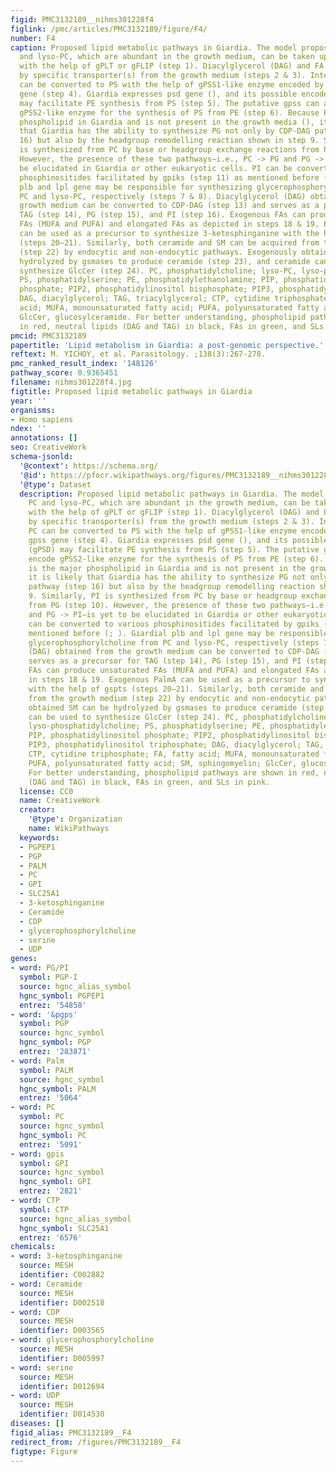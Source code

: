 ```yaml
---
figid: PMC3132189__nihms301228f4
figlink: /pmc/articles/PMC3132189/figure/F4/
number: F4
caption: Proposed lipid metabolic pathways in Giardia. The model proposes that PC
  and lyso-PC, which are abundant in the growth medium, can be taken up by Giardia
  with the help of gPLT or gFLIP (step 1). Diacylglycerol (DAG) and FA are internalised
  by specific transporter(s) from the growth medium (steps 2 & 3). Internalised PC
  can be converted to PS with the help of gPSS1-like enzyme encoded by putative gpss
  gene (step 4). Giardia expresses psd gene (), and its possible encoded product (gPSD)
  may facilitate PE synthesis from PS (step 5). The putative gpss can also encode
  gPSS2-like enzyme for the synthesis of PS from PE (step 6). Because PG is the major
  phospholipid in Giardia and is not present in the growth media (), it is likely
  that Giardia has the ability to synthesize PG not only by CDP-DAG pathway (step
  16) but also by the headgroup remodelling reaction shown in step 9. Similarly, PI
  is synthesized from PC by base or headgroup exchange reactions from PG (step 10).
  However, the presence of these two pathways—i.e., PC -> PG and PG -> PI—is yet to
  be elucidated in Giardia or other eukaryotic cells. PI can be converted to various
  phosphinositides facilitated by gpiks (step 11) as mentioned before (; ). Giardial
  plb and lpl gene may be responsible for synthesizing glycerophosphorylcholine from
  PC and lyso-PC, respectively (steps 7 & 8). Diacylglycerol (DAG) obtained from the
  growth medium can be converted to CDP-DAG (step 13) and serves as a precursor for
  TAG (step 14), PG (step 15), and PI (step 16). Exogenous FAs can produce unsaturated
  FAs (MUFA and PUFA) and elongated FAs as depicted in steps 18 & 19. Exogenous PalmA
  can be used as a precursor to synthesize 3-ketosphinganine with the help of gspts
  (steps 20–21). Similarly, both ceramide and SM can be acquired from the growth medium
  (step 22) by endocytic and non-endocytic pathways. Exogenously obtained SM can be
  hydrolyzed by gsmases to produce ceramide (step 23), and ceramide can be used to
  synthesize GlcCer (step 24). PC, phosphatidylcholine; lyso-PC, lyso-phosphatidylcholine;
  PS, phosphatidylserine; PE, phosphatidylethanolamine; PIP, phosphatidylinositol
  phosphate; PIP2, phosphatidylinositol bisphosphate; PIP3, phosphatidylinositol triphosphate;
  DAG, diacylglycerol; TAG, triacylglycerol; CTP, cytidine triphosphate; FA, fatty
  acid; MUFA, monounsaturated fatty acid; PUFA, polyunsaturated fatty acid; SM, sphingomyelin;
  GlcCer, glucosylceramide. For better understanding, phospholipid pathways are shown
  in red, neutral lipids (DAG and TAG) in black, FAs in green, and SLs in pink.
pmcid: PMC3132189
papertitle: 'Lipid metabolism in Giardia: a post-genomic perspective.'
reftext: M. YICHOY, et al. Parasitology. ;138(3):267-278.
pmc_ranked_result_index: '148126'
pathway_score: 0.9365451
filename: nihms301228f4.jpg
figtitle: Proposed lipid metabolic pathways in Giardia
year: ''
organisms:
- Homo sapiens
ndex: ''
annotations: []
seo: CreativeWork
schema-jsonld:
  '@context': https://schema.org/
  '@id': https://pfocr.wikipathways.org/figures/PMC3132189__nihms301228f4.html
  '@type': Dataset
  description: Proposed lipid metabolic pathways in Giardia. The model proposes that
    PC and lyso-PC, which are abundant in the growth medium, can be taken up by Giardia
    with the help of gPLT or gFLIP (step 1). Diacylglycerol (DAG) and FA are internalised
    by specific transporter(s) from the growth medium (steps 2 & 3). Internalised
    PC can be converted to PS with the help of gPSS1-like enzyme encoded by putative
    gpss gene (step 4). Giardia expresses psd gene (), and its possible encoded product
    (gPSD) may facilitate PE synthesis from PS (step 5). The putative gpss can also
    encode gPSS2-like enzyme for the synthesis of PS from PE (step 6). Because PG
    is the major phospholipid in Giardia and is not present in the growth media (),
    it is likely that Giardia has the ability to synthesize PG not only by CDP-DAG
    pathway (step 16) but also by the headgroup remodelling reaction shown in step
    9. Similarly, PI is synthesized from PC by base or headgroup exchange reactions
    from PG (step 10). However, the presence of these two pathways—i.e., PC -> PG
    and PG -> PI—is yet to be elucidated in Giardia or other eukaryotic cells. PI
    can be converted to various phosphinositides facilitated by gpiks (step 11) as
    mentioned before (; ). Giardial plb and lpl gene may be responsible for synthesizing
    glycerophosphorylcholine from PC and lyso-PC, respectively (steps 7 & 8). Diacylglycerol
    (DAG) obtained from the growth medium can be converted to CDP-DAG (step 13) and
    serves as a precursor for TAG (step 14), PG (step 15), and PI (step 16). Exogenous
    FAs can produce unsaturated FAs (MUFA and PUFA) and elongated FAs as depicted
    in steps 18 & 19. Exogenous PalmA can be used as a precursor to synthesize 3-ketosphinganine
    with the help of gspts (steps 20–21). Similarly, both ceramide and SM can be acquired
    from the growth medium (step 22) by endocytic and non-endocytic pathways. Exogenously
    obtained SM can be hydrolyzed by gsmases to produce ceramide (step 23), and ceramide
    can be used to synthesize GlcCer (step 24). PC, phosphatidylcholine; lyso-PC,
    lyso-phosphatidylcholine; PS, phosphatidylserine; PE, phosphatidylethanolamine;
    PIP, phosphatidylinositol phosphate; PIP2, phosphatidylinositol bisphosphate;
    PIP3, phosphatidylinositol triphosphate; DAG, diacylglycerol; TAG, triacylglycerol;
    CTP, cytidine triphosphate; FA, fatty acid; MUFA, monounsaturated fatty acid;
    PUFA, polyunsaturated fatty acid; SM, sphingomyelin; GlcCer, glucosylceramide.
    For better understanding, phospholipid pathways are shown in red, neutral lipids
    (DAG and TAG) in black, FAs in green, and SLs in pink.
  license: CC0
  name: CreativeWork
  creator:
    '@type': Organization
    name: WikiPathways
  keywords:
  - PGPEP1
  - PGP
  - PALM
  - PC
  - GPI
  - SLC25A1
  - 3-ketosphinganine
  - Ceramide
  - CDP
  - glycerophosphorylcholine
  - serine
  - UDP
genes:
- word: PG/PI
  symbol: PGP-I
  source: hgnc_alias_symbol
  hgnc_symbol: PGPEP1
  entrez: '54858'
- word: '&pgps'
  symbol: PGP
  source: hgnc_symbol
  hgnc_symbol: PGP
  entrez: '283871'
- word: Palm
  symbol: PALM
  source: hgnc_symbol
  hgnc_symbol: PALM
  entrez: '5064'
- word: PC
  symbol: PC
  source: hgnc_symbol
  hgnc_symbol: PC
  entrez: '5091'
- word: gpis
  symbol: GPI
  source: hgnc_symbol
  hgnc_symbol: GPI
  entrez: '2821'
- word: CTP
  symbol: CTP
  source: hgnc_alias_symbol
  hgnc_symbol: SLC25A1
  entrez: '6576'
chemicals:
- word: 3-ketosphinganine
  source: MESH
  identifier: C002882
- word: Ceramide
  source: MESH
  identifier: D002518
- word: CDP
  source: MESH
  identifier: D003565
- word: glycerophosphorylcholine
  source: MESH
  identifier: D005997
- word: serine
  source: MESH
  identifier: D012694
- word: UDP
  source: MESH
  identifier: D014530
diseases: []
figid_alias: PMC3132189__F4
redirect_from: /figures/PMC3132189__F4
figtype: Figure
---
```

